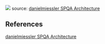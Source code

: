 

![](spqa-miessler-march2023-medium.png)
source: [danielmiessler SPQA Architecture](https://danielmiessler.com/p/spqa-ai-architecture-replace-existing-software/)

## References

[danielmiessler SPQA Architecture](https://danielmiessler.com/p/spqa-ai-architecture-replace-existing-software/)